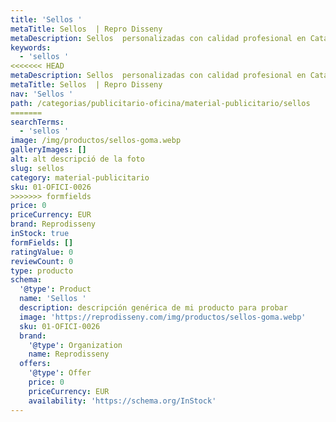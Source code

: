 ```yaml
---
title: 'Sellos '
metaTitle: Sellos  | Repro Disseny
metaDescription: Sellos  personalizadas con calidad profesional en Cataluña.
keywords:
  - 'sellos '
<<<<<<< HEAD
metaDescription: Sellos  personalizadas con calidad profesional en Cataluña.
metaTitle: Sellos  | Repro Disseny
nav: 'Sellos '
path: /categorias/publicitario-oficina/material-publicitario/sellos
=======
searchTerms:
  - 'sellos '
image: /img/productos/sellos-goma.webp
galleryImages: []
alt: alt descripció de la foto
slug: sellos
category: material-publicitario
sku: 01-OFICI-0026
>>>>>>> formfields
price: 0
priceCurrency: EUR
brand: Reprodisseny
inStock: true
formFields: []
ratingValue: 0
reviewCount: 0
type: producto
schema:
  '@type': Product
  name: 'Sellos '
  description: descripción genérica de mi producto para probar
  image: 'https://reprodisseny.com/img/productos/sellos-goma.webp'
  sku: 01-OFICI-0026
  brand:
    '@type': Organization
    name: Reprodisseny
  offers:
    '@type': Offer
    price: 0
    priceCurrency: EUR
    availability: 'https://schema.org/InStock'
---
```


